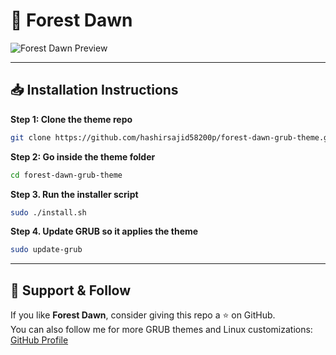 # 🌌 Forest Dawn

![Forest Dawn Preview](preview.jpg)

---

## 📥 Installation Instructions
**Step 1: Clone the theme repo**
```bash
git clone https://github.com/hashirsajid58200p/forest-dawn-grub-theme.git
```
**Step 2: Go inside the theme folder**
```bash
cd forest-dawn-grub-theme
```
**Step 3. Run the installer script**
```bash
sudo ./install.sh
```
**Step 4. Update GRUB so it applies the theme**
```bash
sudo update-grub
```

---

## 💖 Support & Follow
If you like **Forest Dawn**, consider giving this repo a ⭐ on GitHub.  
You can also follow me for more GRUB themes and Linux customizations:  
[GitHub Profile](https://github.com/hashirsajid58200p)
